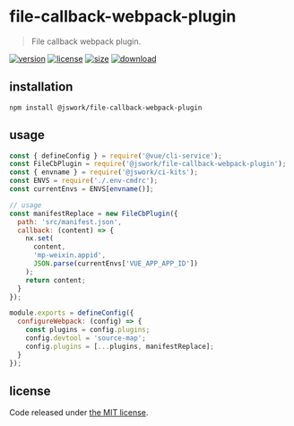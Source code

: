 # file-callback-webpack-plugin
> File callback webpack plugin.

[![version][version-image]][version-url]
[![license][license-image]][license-url]
[![size][size-image]][size-url]
[![download][download-image]][download-url]

## installation
```shell
npm install @jswork/file-callback-webpack-plugin
```

## usage
```js
const { defineConfig } = require('@vue/cli-service');
const FileCbPlugin = require('@jswork/file-callback-webpack-plugin');
const { envname } = require('@jswork/ci-kits');
const ENVS = require('./.env-cmdrc');
const currentEnvs = ENVS[envname()];

// usage
const manifestReplace = new FileCbPlugin({
  path: 'src/manifest.json',
  callback: (content) => {
    nx.set(
      content,
      'mp-weixin.appid',
      JSON.parse(currentEnvs['VUE_APP_APP_ID'])
    );
    return content;
  }
});

module.exports = defineConfig({
  configureWebpack: (config) => {
    const plugins = config.plugins;
    config.devtool = 'source-map';
    config.plugins = [...plugins, manifestReplace];
  }
});
```

## license
Code released under [the MIT license](https://github.com/afeiship/file-callback-webpack-plugin/blob/master/LICENSE.txt).

[version-image]: https://img.shields.io/npm/v/@jswork/file-callback-webpack-plugin
[version-url]: https://npmjs.org/package/@jswork/file-callback-webpack-plugin

[license-image]: https://img.shields.io/npm/l/@jswork/file-callback-webpack-plugin
[license-url]: https://github.com/afeiship/file-callback-webpack-plugin/blob/master/LICENSE.txt

[size-image]: https://img.shields.io/bundlephobia/minzip/@jswork/file-callback-webpack-plugin
[size-url]: https://github.com/afeiship/file-callback-webpack-plugin/blob/master/dist/file-callback-webpack-plugin.min.js

[download-image]: https://img.shields.io/npm/dm/@jswork/file-callback-webpack-plugin
[download-url]: https://www.npmjs.com/package/@jswork/file-callback-webpack-plugin
